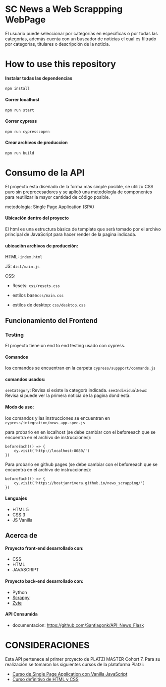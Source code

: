 # SC News a Web Scrappping WebPage
El usuario puede seleccionar por categorías en específicas o por todas las categorías, además cuenta con un buscador de noticias el cual es filtrado por categorías, titulares o descripción de la noticia.

# How to use this repository

#### Instalar todas las dependencias
	npm install

#### Correr localhost

	npm run start

#### Correr cypress

	npm run cypress:open

#### Crear archivos de produccion

	npm run build



# Consumo de la API

El proyecto esta diseñado de la forma más simple posible, se utilizò CSS puro sin preprocesadores y se aplicò una metodología de componentes para reutilizar la mayor cantidad de código posible.

metodologia: Single Page Application (SPA)

#### Ubicación dentro del proyecto

El html es una estructura bàsica de template que serà tomado por el archivo principal de JavaScript  para hacer render de la pagina indicada.

#### ubicaciòn archivos de producciòn:

HTML: `index.html`

JS: `dist/main.js`

CSS: 

- Resets: `css/resets.css`

- estilos base`css/main.css`

- estilos de desktop: `css/desktop.css`

## Funcionamiento del Frontend



### **Testing**
El proyecto tiene un end to end testing usado con cypress.

#### Comandos
los comandos se encuentran en la carpeta `cypress/suppport/commands.js`

#### comandos usados:
`seeCategory`: Revisa si existe la categorà indicada.
`seeIndividualNews`: Revisa si puede ver la primera noticia de la pagina dond està.

#### Modo de uso:
los comandos y las instrucciones se encuentran en `cypress/integration/news_app.spec.js`

para probarlo en en localhost (se debe cambiar con el beforeeach que se encuentra en el archivo de instrucciones):

	beforeEach(() => {
		cy.visit('http://localhost:8080/')
	})

Para probarlo en github pages (se debe cambiar con el beforeeach que se encuentra en el archivo de instrucciones):

	beforeEach(() => {
		cy.visit('https://bostjanrivera.github.io/news_scrapping/')
	})


#### Lenguajes

- HTML 5
- CSS 3
- JS Vanilla

## Acerca de

#### Proyecto front-end desarrollado con:
- CSS
- HTML
- JAVASCRIPT

#### Proyecto back-end desarrollado con:
- Python
- [Scrappy](https://docs.scrapy.org/en/latest/index.html# "Scrappy")
- [Zyte](https://www.zyte.com/ "Zyte")

####  API Consumida
- documentacion: https://github.com/Santiagonk/API_News_Flask

# CONSIDERACIONES
Esta API pertenece al primer proyecto de PLATZI MASTER Cohort 7. Para su realización se tomaron los siguientes cursos de la plataforma Platzi:
- [Curso de Single Page Application con Vanilla JavaScript](https://platzi.com/clases/spa-javascript/ "Curso de Single Page Application con Vanilla JavaScript")
- [Curso definitivo de HTML y CSS](https://platzi.com/clases/html-css/ "Curso definitivo de HTML y CSS")
